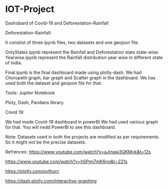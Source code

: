 # IOT-Project
Dashobard of Covid-19 and Deforestation-Rainfall 

Deforestation-Rainfall:

It constist of three ipynb files, two datasets and one geojson file.

OnlyStates.ipynb represent the Rainfall and Deforestation stats state-wise. 
Yearwise.ipynb represent the Rainfall distribution year wise in different state of India.

Final.ipynb is the final dashboard made using plotly-dash. We had Choropeth graph, bar graph and Scatter graph in the dashboard. We has used both the dataset and geojson file for that. 


Tools:
Jupiter Notebook

Ploty, Dash, Pandans library.



Covid 19:

We had made Covid-19 dashboard in powerBi We had used various graph for that. You will nedd PowerBi to see this dashboard.

Note: Datasets used in both the projects are modified as per requirements. So it might not be the precise datasets.

Refrences:
https://www.youtube.com/watch?v=aJmaw3QKMvk&t=12s

https://www.youtube.com/watch?v=hSPmj7mK6ng&t=221s

https://plotly.com/python/

https://dash.plotly.com/interactive-graphing

